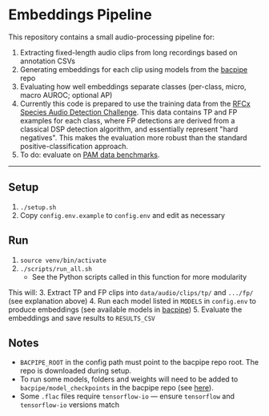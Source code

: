 
# Embeddings Pipeline
This repository contains a small audio-processing pipeline for:
1. Extracting fixed-length audio clips from long recordings based on annotation CSVs
2. Generating embeddings for each clip using models from the [bacpipe](https://github.com/bioacoustic-ai/bacpipe/tree/main) repo
3. Evaluating how well embeddings separate classes (per-class, micro, macro AUROC; optional AP)
4. Currently this code is prepared to use the training data from the [RFCx Species Audio Detection Challenge](https://www.kaggle.com/c/rfcx-species-audio-detection/data). This data contains TP and FP examples for each class, where FP detections are derived from a classical DSP detection algorithm, and essentially represent "hard negatives". This makes the evaluation more robust than the standard positive-classification approach. 
5. To do: evaluate on [PAM data benchmarks](https://github.com/jackgle/open-bioacoustic-benchmarks).

---
## Setup 
1. `./setup.sh`
2. Copy `config.env.example` to `config.env` and edit as necessary

## Run
1. `source venv/bin/activate`
2. `./scripts/run_all.sh`
	- See the Python scripts called in this function for more modularity

This will:
3. Extract TP and FP clips into `data/audio/clips/tp/` and `.../fp/` (see explanation above)
4. Run each model listed in `MODELS` in `config.env` to produce embeddings (see available models in [bacpipe](https://github.com/bioacoustic-ai/bacpipe/tree/main))
5. Evaluate the embeddings and save results to `RESULTS_CSV`

## Notes
- `BACPIPE_ROOT` in the config path must point to the bacpipe repo root. The repo is downloaded during setup.
- To run some models, folders and weights will need to be added to `bacpipe/model_checkpoints` in the bacpipe repo (see [here](https://github.com/bioacoustic-ai/bacpipe?tab=readme-ov-file#available-models)).
- Some `.flac` files require `tensorflow-io` — ensure `tensorflow` and `tensorflow-io` versions match
